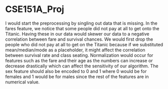 # CSE151A_Proj

I would start the preprocessing by singling out data that is missing. In the fares feature, we notice that some people did not pay at all to get onto the Titanic. Having these in our data would skewer our data to a negative correlation between fare and survival chances. We would first drop the people who did not pay at all to get on the Titanic because if we substituted mean/median/mode as a placeholder, it might affect the correlation between survival rate and class seating. Normalization would occur for features such as the fare and their age as the numbers can increase or decrease drastically which can affect the sensitivity of our algorithm. The sex feature should also be encoded to 0 and 1 where 0 would be for females and 1 would be for males since the rest of the features are in numerical value.  
